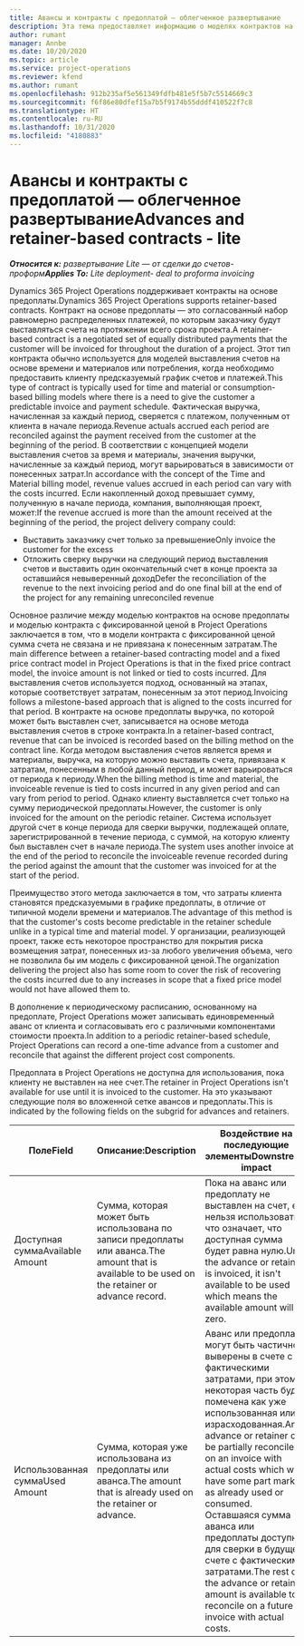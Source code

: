 ```yaml
---
title: Авансы и контракты с предоплатой — облегченное развертывание
description: Эта тема предоставляет информацию о моделях контрактов на основе предоплаты и авансах в Project Operations.
author: rumant
manager: Annbe
ms.date: 10/20/2020
ms.topic: article
ms.service: project-operations
ms.reviewer: kfend
ms.author: rumant
ms.openlocfilehash: 912b235af5e561349fdfb481e5f5b7c5514669c3
ms.sourcegitcommit: f6f86e80dfef15a7b5f9174b55dddf410522f7c8
ms.translationtype: HT
ms.contentlocale: ru-RU
ms.lasthandoff: 10/31/2020
ms.locfileid: "4180883"
---
```

# <a name="advances-and-retainer-based-contracts---lite"></a><span data-ttu-id="1ffb0-103">Авансы и контракты с предоплатой — облегченное развертывание</span><span class="sxs-lookup"><span data-stu-id="1ffb0-103">Advances and retainer-based contracts - lite</span></span>


<span data-ttu-id="1ffb0-104">_**Относится к:** развертывание Lite — от сделки до счетов-проформ_</span><span class="sxs-lookup"><span data-stu-id="1ffb0-104">_**Applies To:** Lite deployment- deal to proforma invoicing_</span></span>

<span data-ttu-id="1ffb0-105">Dynamics 365 Project Operations поддерживает контракты на основе предоплаты.</span><span class="sxs-lookup"><span data-stu-id="1ffb0-105">Dynamics 365 Project Operations supports retainer-based contracts.</span></span> <span data-ttu-id="1ffb0-106">Контракт на основе предоплаты — это согласованный набор равномерно распределенных платежей, по которым заказчику будут выставляться счета на протяжении всего срока проекта.</span><span class="sxs-lookup"><span data-stu-id="1ffb0-106">A retainer-based contract is a negotiated set of equally distributed payments that the customer will be invoiced for throughout the duration of a project.</span></span> <span data-ttu-id="1ffb0-107">Этот тип контракта обычно используется для моделей выставления счетов на основе времени и материалов или потребления, когда необходимо предоставить клиенту предсказуемый график счетов и платежей.</span><span class="sxs-lookup"><span data-stu-id="1ffb0-107">This type of contract is typically used for time and material or consumption-based billing models where there is a need to give the customer a predictable invoice and payment schedule.</span></span> <span data-ttu-id="1ffb0-108">Фактическая выручка, начисленная за каждый период, сверяется с платежом, полученным от клиента в начале периода.</span><span class="sxs-lookup"><span data-stu-id="1ffb0-108">Revenue actuals accrued each period are reconciled against the payment received from the customer at the beginning of the period.</span></span> <span data-ttu-id="1ffb0-109">В соответствии с концепцией модели выставления счетов за время и материалы, значения выручки, начисленные за каждый период, могут варьироваться в зависимости от понесенных затрат.</span><span class="sxs-lookup"><span data-stu-id="1ffb0-109">In accordance with the concept of the Time and Material billing model, revenue values accrued in each period can vary with the costs incurred.</span></span> <span data-ttu-id="1ffb0-110">Если накопленный доход превышает сумму, полученную в начале периода, компания, выполняющая проект, может:</span><span class="sxs-lookup"><span data-stu-id="1ffb0-110">If the revenue accrued is more than the amount received at the beginning of the period, the project delivery company could:</span></span>

- <span data-ttu-id="1ffb0-111">Выставить заказчику счет только за превышение</span><span class="sxs-lookup"><span data-stu-id="1ffb0-111">Only invoice the customer for the excess</span></span> 
- <span data-ttu-id="1ffb0-112">Отложить сверку выручки на следующий период выставления счетов и выставить один окончательный счет в конце проекта за оставшийся невыверенный доход</span><span class="sxs-lookup"><span data-stu-id="1ffb0-112">Defer the reconciliation of the revenue to the next invoicing period and do one final bill at the end of the project for any remaining unreconciled revenue</span></span>

<span data-ttu-id="1ffb0-113">Основное различие между моделью контрактов на основе предоплаты и моделью контракта с фиксированной ценой в Project Operations заключается в том, что в модели контракта с фиксированной ценой сумма счета не связана и не привязана к понесенным затратам.</span><span class="sxs-lookup"><span data-stu-id="1ffb0-113">The main difference between a retainer-based contracting model and a fixed price contract model in Project Operations is that in the fixed price contract model, the invoice amount is not linked or tied to costs incurred.</span></span> <span data-ttu-id="1ffb0-114">Для выставления счетов используется подход, основанный на этапах, которые соответствует затратам, понесенным за этот период.</span><span class="sxs-lookup"><span data-stu-id="1ffb0-114">Invoicing follows a milestone-based approach that is aligned to the costs incurred for that period.</span></span> <span data-ttu-id="1ffb0-115">В контракте на основе предоплаты выручка, по которой может быть выставлен счет, записывается на основе метода выставления счетов в строке контракта.</span><span class="sxs-lookup"><span data-stu-id="1ffb0-115">In a retainer-based contract, revenue that can be invoiced is recorded based on the billing method on the contract line.</span></span> <span data-ttu-id="1ffb0-116">Когда методом выставления счетов является время и материалы, выручка, на которую можно выставить счета, привязана к затратам, понесенным в любой данный период, и может варьироваться от периода к периоду.</span><span class="sxs-lookup"><span data-stu-id="1ffb0-116">When the billing method is time and material, the invoiceable revenue is tied to costs incurred in any given period and can vary from period to period.</span></span> <span data-ttu-id="1ffb0-117">Однако клиенту выставляется счет только на сумму периодической предоплаты.</span><span class="sxs-lookup"><span data-stu-id="1ffb0-117">However, the customer is only invoiced for the amount on the periodic retainer.</span></span> <span data-ttu-id="1ffb0-118">Система использует другой счет в конце периода для сверки выручки, подлежащей оплате, зарегистрированной в течение периода, с суммой, на которую клиенту был выставлен счет в начале периода.</span><span class="sxs-lookup"><span data-stu-id="1ffb0-118">The system uses another invoice at the end of the period to reconcile the invoiceable revenue recorded during the period against the amount that the customer was invoiced for at the start of the period.</span></span>

<span data-ttu-id="1ffb0-119">Преимущество этого метода заключается в том, что затраты клиента становятся предсказуемыми в графике предоплаты, в отличие от типичной модели времени и материалов.</span><span class="sxs-lookup"><span data-stu-id="1ffb0-119">The advantage of this method is that the customer's costs become predictable in the retainer schedule unlike in a typical time and material model.</span></span> <span data-ttu-id="1ffb0-120">У организации, реализующей проект, также есть некоторое пространство для покрытия риска возмещения затрат, понесенных из-за любого увеличения объема, чего не позволила бы им модель с фиксированной ценой.</span><span class="sxs-lookup"><span data-stu-id="1ffb0-120">The organization delivering the project also has some room to cover the risk of recovering the costs incurred due to any increases in scope that a fixed price model would not have allowed them to.</span></span>

<span data-ttu-id="1ffb0-121">В дополнение к периодическому расписанию, основанному на предоплате, Project Operations может записывать единовременный аванс от клиента и согласовывать его с различными компонентами стоимости проекта.</span><span class="sxs-lookup"><span data-stu-id="1ffb0-121">In addition to a periodic retainer-based schedule, Project Operations can record a one-time advance from a customer and reconcile that against the different project cost components.</span></span>

<span data-ttu-id="1ffb0-122">Предоплата в Project Operations не доступна для использования, пока клиенту не выставлен на нее счет.</span><span class="sxs-lookup"><span data-stu-id="1ffb0-122">The retainer in Project Operations isn't available for use until it is invoiced to the customer.</span></span> <span data-ttu-id="1ffb0-123">На это указывают следующие поля во вложенной сетке авансов и предоплаты.</span><span class="sxs-lookup"><span data-stu-id="1ffb0-123">This is indicated by the following fields on the subgrid for advances and retainers.</span></span>

| <span data-ttu-id="1ffb0-124">Поле</span><span class="sxs-lookup"><span data-stu-id="1ffb0-124">Field</span></span> | <span data-ttu-id="1ffb0-125">Описание:</span><span class="sxs-lookup"><span data-stu-id="1ffb0-125">Description</span></span> | <span data-ttu-id="1ffb0-126">Воздействие на последующие элементы</span><span class="sxs-lookup"><span data-stu-id="1ffb0-126">Downstream impact</span></span> |
| --- | --- | --- |
| <span data-ttu-id="1ffb0-127">Доступная сумма</span><span class="sxs-lookup"><span data-stu-id="1ffb0-127">Available Amount</span></span> | <span data-ttu-id="1ffb0-128">Сумма, которая может быть использована по записи предоплаты или аванса.</span><span class="sxs-lookup"><span data-stu-id="1ffb0-128">The amount that is available to be used on the retainer or advance record.</span></span> | <span data-ttu-id="1ffb0-129">Пока на аванс или предоплату не выставлен на счет, ее нельзя использовать, что означает, что доступная сумма будет равна нулю.</span><span class="sxs-lookup"><span data-stu-id="1ffb0-129">Until the advance or retainer is invoiced, it isn't available to be used which means the available amount will be zero.</span></span> |
| <span data-ttu-id="1ffb0-130">Использованная сумма</span><span class="sxs-lookup"><span data-stu-id="1ffb0-130">Used Amount</span></span> | <span data-ttu-id="1ffb0-131">Сумма, которая уже использована из предоплаты или аванса.</span><span class="sxs-lookup"><span data-stu-id="1ffb0-131">The amount that is already used on the retainer or advance.</span></span> | <span data-ttu-id="1ffb0-132">Аванс или предоплата могут быть частично выверены в счете с фактическими затратами, при этом некоторая часть будет помечена как уже использованная или израсходованная.</span><span class="sxs-lookup"><span data-stu-id="1ffb0-132">An advance or retainer can be partially reconciled on an invoice with actual costs which will have some part marked as already used or consumed.</span></span> <span data-ttu-id="1ffb0-133">Оставшаяся сумма аванса или предоплаты доступна для сверки в будущем счете с фактическими затратами.</span><span class="sxs-lookup"><span data-stu-id="1ffb0-133">The rest of the advance or retainer amount is available to reconcile on a future invoice with actual costs.</span></span> |
